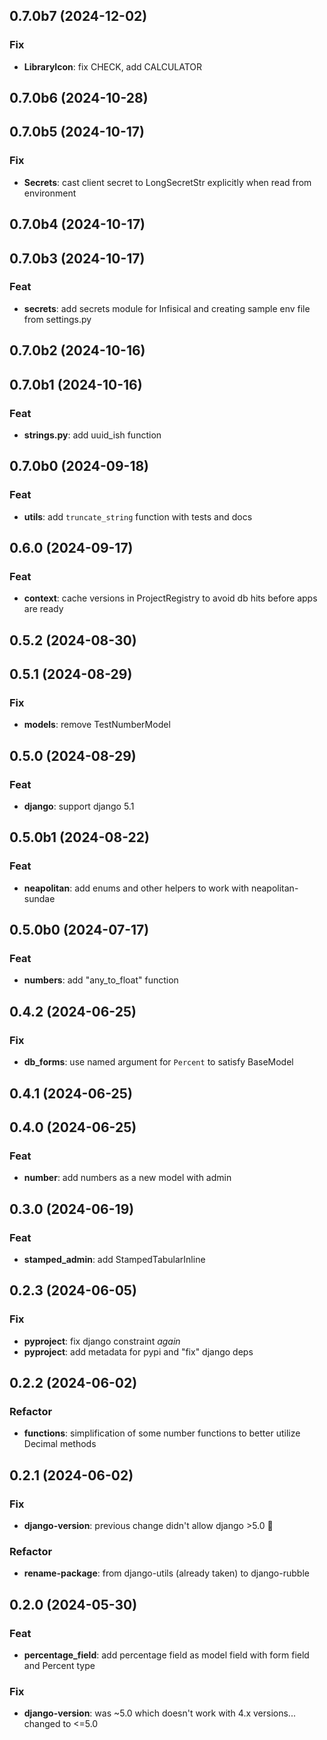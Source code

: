 ## 0.7.0b7 (2024-12-02)

### Fix

- **LibraryIcon**: fix CHECK, add CALCULATOR

## 0.7.0b6 (2024-10-28)

## 0.7.0b5 (2024-10-17)

### Fix

- **Secrets**: cast client secret to LongSecretStr explicitly when read from environment

## 0.7.0b4 (2024-10-17)

## 0.7.0b3 (2024-10-17)

### Feat

- **secrets**: add secrets module for Infisical and creating sample env file from settings.py

## 0.7.0b2 (2024-10-16)

## 0.7.0b1 (2024-10-16)

### Feat

- **strings.py**: add uuid_ish function

## 0.7.0b0 (2024-09-18)

### Feat

- **utils**: add `truncate_string` function with tests and docs

## 0.6.0 (2024-09-17)

### Feat

- **context**: cache versions in ProjectRegistry to avoid db hits before apps are ready

## 0.5.2 (2024-08-30)

## 0.5.1 (2024-08-29)

### Fix

- **models**: remove TestNumberModel

## 0.5.0 (2024-08-29)

### Feat

- **django**: support django 5.1

## 0.5.0b1 (2024-08-22)

### Feat

- **neapolitan**: add enums and other helpers to work with neapolitan-sundae

## 0.5.0b0 (2024-07-17)

### Feat

- **numbers**: add "any_to_float" function

## 0.4.2 (2024-06-25)

### Fix

- **db_forms**: use named argument for `Percent` to satisfy BaseModel

## 0.4.1 (2024-06-25)

## 0.4.0 (2024-06-25)

### Feat

- **number**: add numbers as a new model with admin

## 0.3.0 (2024-06-19)

### Feat

- **stamped_admin**: add StampedTabularInline

## 0.2.3 (2024-06-05)

### Fix

- **pyproject**: fix django constraint *again*
- **pyproject**: add metadata for pypi and "fix" django deps

## 0.2.2 (2024-06-02)

### Refactor

- **functions**: simplification of some number functions to better utilize Decimal methods

## 0.2.1 (2024-06-02)

### Fix

- **django-version**: previous change didn't allow django >5.0 :clown_face:

### Refactor

- **rename-package**: from django-utils (already taken) to django-rubble

## 0.2.0 (2024-05-30)

### Feat

- **percentage_field**: add percentage field as model field with form field and Percent type

### Fix

- **django-version**: was ~5.0 which doesn't work with 4.x versions... changed to <=5.0

